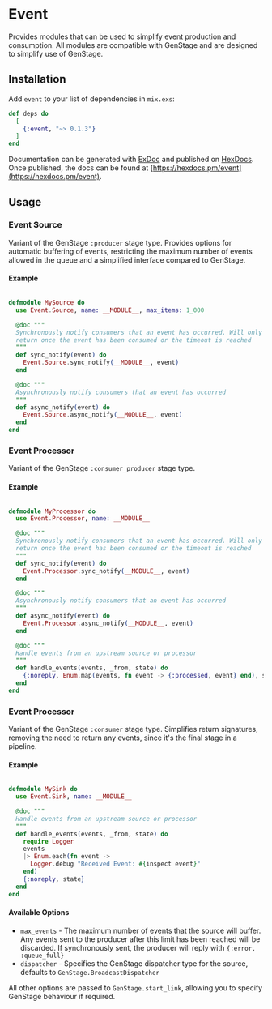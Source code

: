 # Event

Provides modules that can be used to simplify event production and consumption. All
modules are compatible with GenStage and are designed to simplify use of GenStage.


## Installation

Add `event` to your list of dependencies in `mix.exs`:

```elixir
def deps do
  [
    {:event, "~> 0.1.3"}
  ]
end
```

Documentation can be generated with [ExDoc](https://github.com/elixir-lang/ex_doc)
and published on [HexDocs](https://hexdocs.pm). Once published, the docs can
be found at [https://hexdocs.pm/event](https://hexdocs.pm/event).



## Usage

### Event Source

Variant of the GenStage `:producer` stage type. Provides options for automatic buffering of events, restricting the maximum number of events
allowed in the queue and a simplified interface compared to GenStage.

#### Example

```elixir

defmodule MySource do
  use Event.Source, name: __MODULE__, max_items: 1_000

  @doc """
  Synchronously notify consumers that an event has occurred. Will only
  return once the event has been consumed or the timeout is reached
  """
  def sync_notify(event) do
    Event.Source.sync_notify(__MODULE__, event)
  end

  @doc """
  Asynchronously notify consumers that an event has occurred
  """
  def async_notify(event) do
    Event.Source.async_notify(__MODULE__, event)
  end
end
```

### Event Processor

Variant of the GenStage `:consumer_producer` stage type.

#### Example

```elixir

defmodule MyProcessor do
  use Event.Processor, name: __MODULE__

  @doc """
  Synchronously notify consumers that an event has occurred. Will only
  return once the event has been consumed or the timeout is reached
  """
  def sync_notify(event) do
    Event.Processor.sync_notify(__MODULE__, event)
  end

  @doc """
  Asynchronously notify consumers that an event has occurred
  """
  def async_notify(event) do
    Event.Processor.async_notify(__MODULE__, event)
  end

  @doc """
  Handle events from an upstream source or processor
  """
  def handle_events(events, _from, state) do
    {:noreply, Enum.map(events, fn event -> {:processed, event} end), state}
  end
end
```

### Event Processor

Variant of the GenStage `:consumer` stage type. Simplifies return signatures, removing the need to return any events, since it's
the final stage in a pipeline.

#### Example

```elixir

defmodule MySink do
  use Event.Sink, name: __MODULE__

  @doc """
  Handle events from an upstream source or processor
  """
  def handle_events(events, _from, state) do
    require Logger
    events
    |> Enum.each(fn event ->
      Logger.debug "Received Event: #{inspect event}"
    end)
    {:noreply, state}
  end
end
```

#### Available Options

* `max_events` - The maximum number of events that the source will buffer. Any events sent to the producer after this limit has been reached will be discarded. If synchronously sent, the producer will reply with `{:error, :queue_full}`
* `dispatcher` - Specifies the GenStage dispatcher type for the source, defaults to `GenStage.BroadcastDispatcher`

All other options are passed to `GenStage.start_link`, allowing you to specify GenStage behaviour if required.
